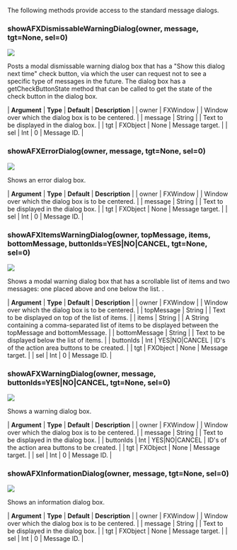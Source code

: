 The following methods provide access to the standard message dialogs.

### showAFXDismissableWarningDialog(owner, message, tgt=None, sel=0)

![](https://help.3ds.com/2023/English/DSSIMULIA_Established/IconsReference/butix_top_wline.png)

Posts a modal dismissable warning dialog box that has a "Show this dialog next time" check button, via which the user can request not to see a specific type of messages in the future. The dialog box has a getCheckButtonState method that can be called to get the state of the check button in the dialog box.

| **Argument** | **Type** | **Default** | **Description** |
| owner | FXWindow | | Window over which the dialog box is to be centered. |
| message | String | | Text to be displayed in the dialog box. |
| tgt | FXObject | None | Message target. |
| sel | Int | 0 | Message ID. |

### showAFXErrorDialog(owner, message, tgt=None, sel=0)

![](https://help.3ds.com/2023/English/DSSIMULIA_Established/IconsReference/butix_top_wline.png)

Shows an error dialog box.

| **Argument** | **Type** | **Default** | **Description** |
| owner | FXWindow | | Window over which the dialog box is to be centered. |
| message | String | | Text to be displayed in the dialog box. |
| tgt | FXObject | None | Message target. |
| sel | Int | 0 | Message ID. |

### showAFXItemsWarningDialog(owner, topMessage, items, bottomMessage, buttonIds=YES|NO|CANCEL, tgt=None, sel=0)

![](https://help.3ds.com/2023/English/DSSIMULIA_Established/IconsReference/butix_top_wline.png)

Shows a modal warning dialog box that has a scrollable list of items and two messages: one placed above and one below the list. .

| **Argument** | **Type** | **Default** | **Description** |
| owner | FXWindow | | Window over which the dialog box is to be centered. |
| topMessage | String | | Text to be displayed on top of the list of items. |
| items | String | | A String containing a comma-separated list of items to be displayed between the topMessage and bottomMessage. |
| bottomMessage | String | | Text to be displayed below the list of items. |
| buttonIds | Int | YES|NO|CANCEL | ID's of the action area buttons to be created. |
| tgt | FXObject | None | Message target. |
| sel | Int | 0 | Message ID. |

### showAFXWarningDialog(owner, message, buttonIds=YES|NO|CANCEL, tgt=None, sel=0)

![](https://help.3ds.com/2023/English/DSSIMULIA_Established/IconsReference/butix_top_wline.png)

Shows a warning dialog box.

| **Argument** | **Type** | **Default** | **Description** |
| owner | FXWindow | | Window over which the dialog box is to be centered. |
| message | String | | Text to be displayed in the dialog box. |
| buttonIds | Int | YES|NO|CANCEL | ID's of the action area buttons to be created. |
| tgt | FXObject | None | Message target. |
| sel | Int | 0 | Message ID. |

### showAFXInformationDialog(owner, message, tgt=None, sel=0)

![](https://help.3ds.com/2023/English/DSSIMULIA_Established/IconsReference/butix_top_wline.png)

Shows an information dialog box.

| **Argument** | **Type** | **Default** | **Description** |
| owner | FXWindow | | Window over which the dialog box is to be centered. |
| message | String | | Text to be displayed in the dialog box. |
| tgt | FXObject | None | Message target. |
| sel | Int | 0 | Message ID. |
